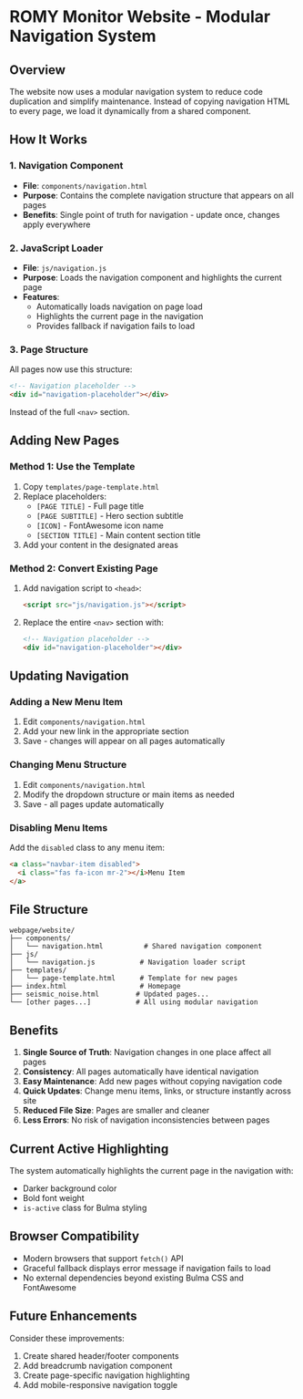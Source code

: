 # ROMY Monitor Website - Modular Navigation System

## Overview
The website now uses a modular navigation system to reduce code duplication and simplify maintenance. Instead of copying navigation HTML to every page, we load it dynamically from a shared component.

## How It Works

### 1. Navigation Component
- **File**: `components/navigation.html`
- **Purpose**: Contains the complete navigation structure that appears on all pages
- **Benefits**: Single point of truth for navigation - update once, changes apply everywhere

### 2. JavaScript Loader
- **File**: `js/navigation.js`  
- **Purpose**: Loads the navigation component and highlights the current page
- **Features**:
  - Automatically loads navigation on page load
  - Highlights the current page in the navigation
  - Provides fallback if navigation fails to load

### 3. Page Structure
All pages now use this structure:
```html
<!-- Navigation placeholder -->
<div id="navigation-placeholder"></div>
```

Instead of the full `<nav>` section.

## Adding New Pages

### Method 1: Use the Template
1. Copy `templates/page-template.html`
2. Replace placeholders:
   - `[PAGE TITLE]` - Full page title
   - `[PAGE SUBTITLE]` - Hero section subtitle  
   - `[ICON]` - FontAwesome icon name
   - `[SECTION TITLE]` - Main content section title
3. Add your content in the designated areas

### Method 2: Convert Existing Page
1. Add navigation script to `<head>`:
   ```html
   <script src="js/navigation.js"></script>
   ```
2. Replace the entire `<nav>` section with:
   ```html
   <!-- Navigation placeholder -->
   <div id="navigation-placeholder"></div>
   ```

## Updating Navigation

### Adding a New Menu Item
1. Edit `components/navigation.html`
2. Add your new link in the appropriate section
3. Save - changes will appear on all pages automatically

### Changing Menu Structure
1. Edit `components/navigation.html`
2. Modify the dropdown structure or main items as needed
3. Save - all pages update automatically

### Disabling Menu Items
Add the `disabled` class to any menu item:
```html
<a class="navbar-item disabled">
  <i class="fas fa-icon mr-2"></i>Menu Item
</a>
```

## File Structure
```
webpage/website/
├── components/
│   └── navigation.html          # Shared navigation component
├── js/
│   └── navigation.js           # Navigation loader script
├── templates/
│   └── page-template.html      # Template for new pages
├── index.html                  # Homepage
├── seismic_noise.html         # Updated pages...
└── [other pages...]           # All using modular navigation
```

## Benefits

1. **Single Source of Truth**: Navigation changes in one place affect all pages
2. **Consistency**: All pages automatically have identical navigation
3. **Easy Maintenance**: Add new pages without copying navigation code
4. **Quick Updates**: Change menu items, links, or structure instantly across site
5. **Reduced File Size**: Pages are smaller and cleaner
6. **Less Errors**: No risk of navigation inconsistencies between pages

## Current Active Highlighting

The system automatically highlights the current page in the navigation with:
- Darker background color
- Bold font weight
- `is-active` class for Bulma styling

## Browser Compatibility

- Modern browsers that support `fetch()` API
- Graceful fallback displays error message if navigation fails to load
- No external dependencies beyond existing Bulma CSS and FontAwesome

## Future Enhancements

Consider these improvements:
1. Create shared header/footer components
2. Add breadcrumb navigation component  
3. Create page-specific navigation highlighting
4. Add mobile-responsive navigation toggle
